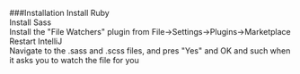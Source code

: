 ###Installation
Install Ruby <br>
Install Sass <br>
Install the "File Watchers" plugin from File->Settings->Plugins->Marketplace<br>
Restart IntelliJ<br>
Navigate to the .sass and .scss files, and pres "Yes" and OK and such when it asks you to watch the file for you

